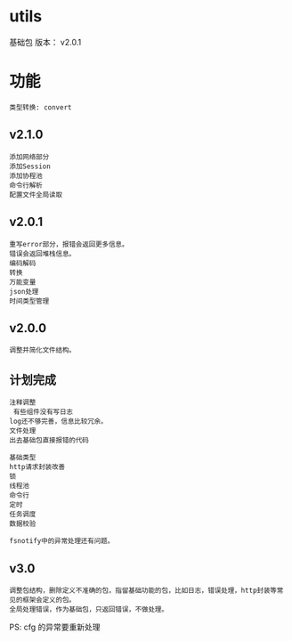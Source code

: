 # utils
基础包
版本： v2.0.1


# 功能
    类型转换: convert

## v2.1.0
    添加网络部分
    添加Session
    添加协程池
    命令行解析
    配置文件全局读取

## v2.0.1
    重写error部分，报错会返回更多信息。
    错误会返回堆栈信息。
    编码解码
    转换
    万能变量
    json处理
    时间类型管理

## v2.0.0
    调整并简化文件结构。



## 计划完成
    注释调整
     有些组件没有写日志
    log还不够完善，信息比较冗余。
    文件处理
    出去基础包直接报错的代码
    
    基础类型
    http请求封装改善
    锁
    线程池
    命令行
    定时
    任务调度
    数据校验

    fsnotify中的异常处理还有问题。

    
## v3.0
    调整包结构，删除定义不准确的包，指留基础功能的包，比如日志，错误处理，http封装等常见的框架会定义的包。
    全局处理错误，作为基础包，只返回错误，不做处理。



PS: cfg 的异常要重新处理